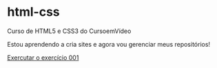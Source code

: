 # html-css
 Curso de HTML5 e CSS3 do CursoemVídeo

 Estou aprendendo a cria sites e agora vou gerenciar meus repositórios!

<a href="https://celmarpa.github.io/html-css/exercicios/ex001/index.html">Exercutar o exercício 001 </a>